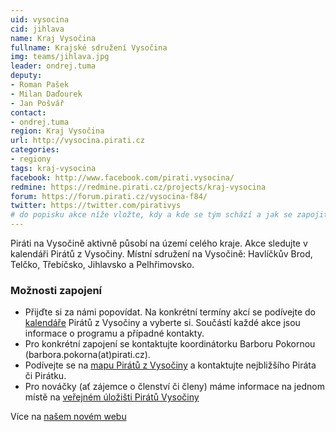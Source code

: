 ```yaml
---
uid: vysocina
cid: jihlava
name: Kraj Vysočina
fullname: Krajské sdružení Vysočina
img: teams/jihlava.jpg
leader: ondrej.tuma
deputy:
- Roman Pašek
- Milan Daďourek
- Jan Pošvář
contact:
- ondrej.tuma
region: Kraj Vysočina
url: http://vysocina.pirati.cz
categories:
- regiony
tags: kraj-vysocina
facebook: http://www.facebook.com/pirati.vysocina/
redmine: https://redmine.pirati.cz/projects/kraj-vysocina
forum: https://forum.pirati.cz/vysocina-f84/
twitter: https://twitter.com/pirativys
# do popisku akce níže vložte, kdy a kde se tým schází a jak se zapojit
---
```

 
Piráti na Vysočině aktivně působí na území celého kraje. Akce sledujte v kalendáři Pirátů z Vysočiny. Místní sdružení na Vysočině: Havlíčkův Brod, Telčko, Třebíčsko, Jihlavsko a Pelhřimovsko. 
 
### Možnosti zapojení
 
* Přijďte si za námi popovídat. Na konkrétní termíny akcí se podívejte do [kalendáře](https://calendar.google.com/calendar/embed?src=r26esfjiivuu9temt46dholqhs%40group.calendar.google.com&ctz=Europe%2FPrague) Pirátů z Vysočiny a vyberte si. Součástí každé akce jsou informace o programu a případné kontakty.
* Pro konkrétní zapojení se kontaktujte koordinátorku Barboru Pokornou (barbora.pokorna(аt)pirati.cz).
* Podívejte se na [mapu Pirátů z Vysočiny](https://drive.google.com/open?id=1ZVfpma9qRjEPVzhjQKxsAmhCI_c1dyYF&usp=sharing) a kontaktujte nejbližšího Piráta či Pirátku.
* Pro nováčky (ať zájemce o členství či členy) máme informace na jednom místě na [veřejném úložišti Pirátů Vysočiny](https://drive.google.com/drive/folders/0BxHTLyJwGFGoQjUxdGxXS1doMUE?usp=sharing)
 
Více na [našem novém webu](https://vysocina.pirati.cz/)
